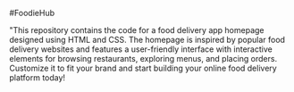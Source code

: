 #FoodieHub

"This repository contains the code for a food delivery app homepage designed using HTML and CSS. The homepage is inspired by popular food delivery
websites and features a user-friendly interface with interactive elements for browsing restaurants, exploring menus, and placing orders.
Customize it to fit your brand and start building your online food delivery platform today!
